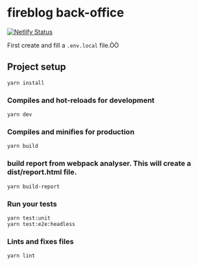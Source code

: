 # fireblog back-office

[![Netlify Status](https://api.netlify.com/api/v1/badges/a7a00840-fd9c-4d4c-97d1-d3c2de4903b0/deploy-status)](https://app.netlify.com/sites/fireblog-app-staging/deploys)

First create and fill a `.env.local` file.ÒÒ

## Project setup

```
yarn install
```

### Compiles and hot-reloads for development

```
yarn dev
```

### Compiles and minifies for production

```
yarn build
```

### build report from webpack analyser. This will create a dist/report.html file.

```
yarn build-report
```

### Run your tests

```
yarn test:unit
yarn test:e2e:headless
```

### Lints and fixes files

```
yarn lint
```
